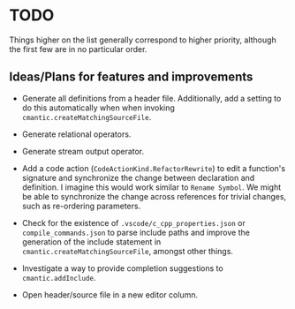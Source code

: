# TODO

Things higher on the list generally correspond to higher priority, although the first few are in no particular order.

## Ideas/Plans for features and improvements

- Generate all definitions from a header file. Additionally, add a setting to do this automatically when when invoking `cmantic.createMatchingSourceFile`.

- Generate relational operators.

- Generate stream output operator.

- Add a code action (`CodeActionKind.RefactorRewrite`) to edit a function's signature and synchronize the change between declaration and definition. I imagine this would work similar to `Rename Symbol`. We might be able to synchronize the change across references for trivial changes, such as re-ordering parameters.

- Check for the existence of `.vscode/c_cpp_properties.json` or `compile_commands.json` to parse include paths and improve the generation of the include statement in `cmantic.createMatchingSourceFile`, amongst other things.

- Investigate a way to provide completion suggestions to `cmantic.addInclude`.

- Open header/source file in a new editor column.
